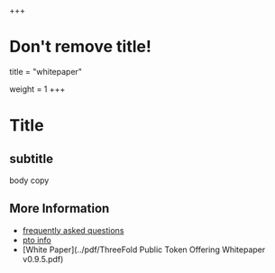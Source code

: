 +++
# Don't remove title!
title = "whitepaper"

weight = 1
+++

# Title
## subtitle

body copy


## More Information

- [frequently asked questions](/faq)
- [pto info](/pto)
- [White Paper](../pdf/ThreeFold Public Token Offering Whitepaper v0.9.5.pdf)
